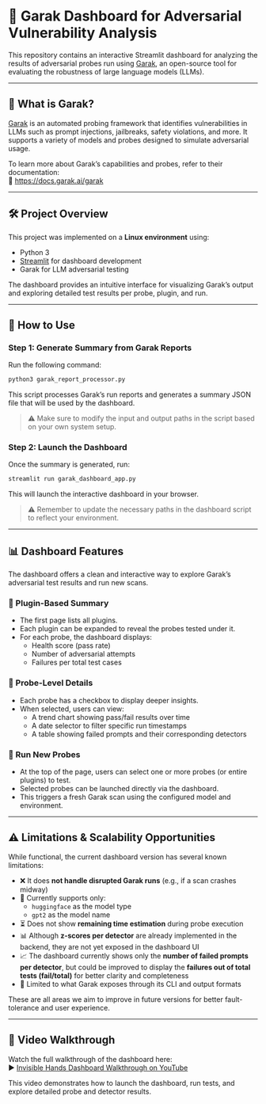 # 🧠 Garak Dashboard for Adversarial Vulnerability Analysis

This repository contains an interactive Streamlit dashboard for analyzing the results of adversarial probes run using [Garak](https://docs.garak.ai/garak), an open-source tool for evaluating the robustness of large language models (LLMs).

---

## 📌 What is Garak?

[Garak](https://docs.garak.ai/garak) is an automated probing framework that identifies vulnerabilities in LLMs such as prompt injections, jailbreaks, safety violations, and more. It supports a variety of models and probes designed to simulate adversarial usage.

To learn more about Garak’s capabilities and probes, refer to their documentation:  
🔗 https://docs.garak.ai/garak

---

## 🛠 Project Overview

This project was implemented on a **Linux environment** using:

- Python 3
- [Streamlit](https://streamlit.io/) for dashboard development
- Garak for LLM adversarial testing

The dashboard provides an intuitive interface for visualizing Garak’s output and exploring detailed test results per probe, plugin, and run.

---

## 🚀 How to Use

### Step 1: Generate Summary from Garak Reports

Run the following command:

```bash
python3 garak_report_processor.py
```

This script processes Garak’s run reports and generates a summary JSON file that will be used by the dashboard.

> ⚠️ Make sure to modify the input and output paths in the script based on your own system setup.



### Step 2: Launch the Dashboard

Once the summary is generated, run:

```bash
streamlit run garak_dashboard_app.py
```

This will launch the interactive dashboard in your browser.

> ⚠️ Remember to update the necessary paths in the dashboard script to reflect your environment.


---

## 📊 Dashboard Features

The dashboard offers a clean and interactive way to explore Garak’s adversarial test results and run new scans.

### 🧩 Plugin-Based Summary

- The first page lists all plugins.
- Each plugin can be expanded to reveal the probes tested under it.
- For each probe, the dashboard displays:
  - Health score (pass rate)
  - Number of adversarial attempts
  - Failures per total test cases

### 🔎 Probe-Level Details

- Each probe has a checkbox to display deeper insights.
- When selected, users can view:
  - A trend chart showing pass/fail results over time
  - A date selector to filter specific run timestamps
  - A table showing failed prompts and their corresponding detectors

### 🎯 Run New Probes

- At the top of the page, users can select one or more probes (or entire plugins) to test.
- Selected probes can be launched directly via the dashboard.
- This triggers a fresh Garak scan using the configured model and environment.

---

## ⚠️ Limitations & Scalability Opportunities

While functional, the current dashboard version has several known limitations:

- ❌ It does **not handle disrupted Garak runs** (e.g., if a scan crashes midway)
- 🔧 Currently supports only:
  - `huggingface` as the model type
  - `gpt2` as the model name
- ⏳ Does not show **remaining time estimation** during probe execution
- 📊 Although **z-scores per detector** are already implemented in the backend, they are not yet exposed in the dashboard UI
- 📈 The dashboard currently shows only the **number of failed prompts per detector**, but could be improved to display the **failures out of total tests (fail/total)** for better clarity and completeness
- 🧪 Limited to what Garak exposes through its CLI and output formats

These are all areas we aim to improve in future versions for better fault-tolerance and user experience.

---

## 🎥 Video Walkthrough

Watch the full walkthrough of the dashboard here:  
▶️ [Invisible Hands Dashboard Walkthrough on YouTube](https://youtu.be/JsF-Q7ZBdko)

This video demonstrates how to launch the dashboard, run tests, and explore detailed probe and detector results.
